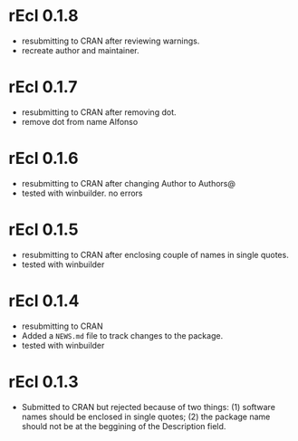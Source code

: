 # rEcl 0.1.8
* resubmitting to CRAN after reviewing warnings.
* recreate author and maintainer.

# rEcl 0.1.7
* resubmitting to CRAN after removing dot.
* remove dot from name Alfonso


# rEcl 0.1.6
* resubmitting to CRAN after changing Author to Authors@
* tested with winbuilder. no errors

# rEcl 0.1.5
* resubmitting to CRAN after enclosing couple of names in single quotes.
* tested with winbuilder

# rEcl 0.1.4
* resubmitting to CRAN
* Added a `NEWS.md` file to track changes to the package.
* tested with winbuilder


# rEcl 0.1.3
* Submitted to CRAN but rejected because of two things: (1) software names should be enclosed in single quotes; (2) the package name should not be at the beggining of the Description field.

    